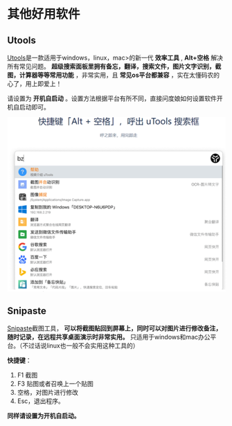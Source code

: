 # 其他好用软件

## Utools

[Utools](https://www.u.tools/)是一款适用于windows，linux，mac>的新一代 **效率工具** , **Alt+空格** 解决所有常见问题。 **超级搜索面板里拥有备忘，翻译，搜索文件，图片文字识别，截图，计算器等等常用功能** ，非常实用，且 **常见os平台都兼容** ，实在太懂码农的心了，用上即爱上！

请设置为 **开机自启动** 。设置方法根据平台有所不同，直接问度娘如何设置软件开机自启动即可。

![Utools](./%E5%85%B6%E4%BB%96%E5%A5%BD%E7%94%A8%E8%BD%AF%E4%BB%B6.assets/Utools.png)

## Snipaste

[Snipaste](https://www.snipaste.com/)截图工具， **可以将截图贴回到屏幕上，同时可以对图片进行修改备注，随时记录，在远程共享桌面演示时非常实用。** 只适用于windows和mac办公平台。（不过话说linux也一般不会实用这种工具的）

**快捷键**：

1. F1 截图
2. F3 贴图或者召唤上一个贴图
3. 空格，对图片进行修改
4. Esc，退出程序。

**同样请设置为开机自启动。**
